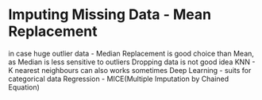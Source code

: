 # Imputing Missing Data - Mean Replacement
in case huge outlier data - Median Replacement is good choice than Mean, as Median is less sensitive to outliers
Dropping data is not good idea
KNN - K nearest neighbours can also works sometimes
Deep Learning - suits for categorical data
Regression - MICE(Multiple Imputation by Chained Equation)
